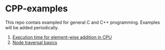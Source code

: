 # CPP-examples
This repo contais exampled for general C and C++ programming. Examples will be added periodically.

1. [Execution time for element-wise addition in CPU](./Elementwise-Add/Elementwise-add.md)
2. [Node traversal basics](./AboutNodes/AboutNodes.md)